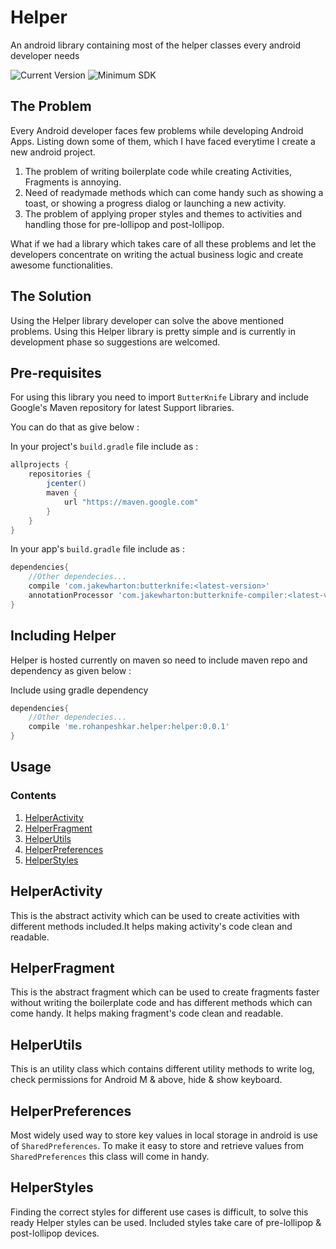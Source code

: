 # Helper
An android library containing most of the helper classes every android developer needs

![Current Version](https://img.shields.io/badge/currentVersion-0.0.1-green.svg)   ![Minimum SDK](https://img.shields.io/badge/minSdkVersion-14-orange.svg)

## The Problem
Every Android developer faces few problems while developing Android Apps. Listing down some of them, which I have faced everytime I create a new android project. 

1. The problem of writing boilerplate code while creating Activities, Fragments is annoying. 
2. Need of readymade methods which can come handy such as showing a toast, or showing a progress dialog or launching a new activity.
3. The problem of applying proper styles and themes to activities and handling those for pre-lollipop and post-lollipop.

What if we had a library which takes care of all these problems and let the developers concentrate on writing the actual business logic and create awesome functionalities.

## The Solution

Using the Helper library developer can solve the above mentioned problems. Using this Helper library is pretty simple and is currently in development phase so suggestions are welcomed.

## Pre-requisites

For using this library you need to import `ButterKnife` Library and include Google's Maven repository for latest Support libraries.

You can do that as give below :

In your project's `build.gradle` file include as :
```gradle
allprojects {
    repositories {
        jcenter()
        maven {
            url "https://maven.google.com"
        }
    }
}
```
In your app's `build.gradle` file include as :
```gradle
dependencies{
    //Other dependecies...
    compile 'com.jakewharton:butterknife:<latest-version>'
    annotationProcessor 'com.jakewharton:butterknife-compiler:<latest-version>'
}
```

## Including Helper

Helper is hosted currently on maven so need to include maven repo and dependency as given below :

Include using gradle dependency
```gradle
dependencies{
    //Other dependecies...
    compile 'me.rohanpeshkar.helper:helper:0.0.1'
}
```

## Usage

### Contents

1. [HelperActivity](https://github.com/rohan2817/Helper#helperactivity)
2. [HelperFragment](https://github.com/rohan2817/Helper#helperfragment)
3. [HelperUtils](https://github.com/rohan2817/Helper#helperutils)
4. [HelperPreferences](https://github.com/rohan2817/Helper#helperpreferences)
5. [HelperStyles](https://github.com/rohan2817/Helper#helperstyles)

## HelperActivity

This is the abstract activity which can be used to create activities with different methods included.It helps making activity's code clean and readable.

## HelperFragment

This is the abstract fragment which can be used to create fragments faster without writing the boilerplate code and has different methods which can come handy. It helps making fragment's code clean and readable.

## HelperUtils

This is an utility class which contains different utility methods to write log, check permissions for Android M & above, hide & show keyboard.

## HelperPreferences

Most widely used way to store key values in local storage in android is use of `SharedPreferences`. To make it easy to store and retrieve values from `SharedPreferences` this class will come in handy.

## HelperStyles

Finding the correct styles for different use cases is difficult, to solve this ready Helper styles can be used. Included styles take care of pre-lollipop & post-lollipop devices.






